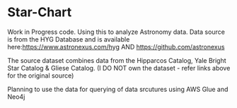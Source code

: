 # Star-Chart

Work in Progress code. Using this to analyze Astronomy data.
Data source is from the HYG Database and is available here:https://www.astronexus.com/hyg AND https://github.com/astronexus

The source dataset combines data from the Hipparcos Catalog, Yale Bright Star Catalog & Gliese Catalog. (I DO NOT own the dataset - refer links above for the original source) 

Planning to use the data for querying of data srcutures using AWS Glue and Neo4j
